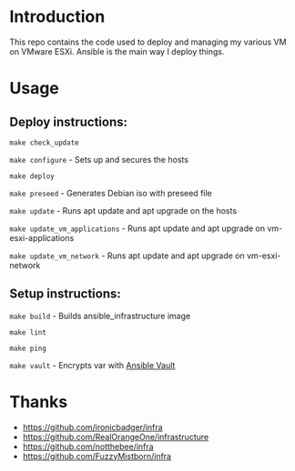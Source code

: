 # Introduction

This repo contains the code used to deploy and managing my various VM on VMware ESXi. Ansible is the main way I deploy things.

# Usage

## Deploy instructions:

`make check_update`

`make configure` - Sets up and secures the hosts

`make deploy`

`make preseed` - Generates Debian iso with preseed file

`make update` - Runs apt update and apt upgrade on the hosts

`make update_vm_applications` - Runs apt update and apt upgrade on vm-esxi-applications

`make update_vm_network` - Runs apt update and apt upgrade on vm-esxi-network

## Setup instructions:

`make build` - Builds ansible_infrastructure image

`make lint`

`make ping`

`make vault` - Encrypts var with [Ansible Vault](https://docs.ansible.com/ansible/latest/user_guide/vault.html)

# Thanks

- https://github.com/ironicbadger/infra
- https://github.com/RealOrangeOne/infrastructure
- https://github.com/notthebee/infra
- https://github.com/FuzzyMistborn/infra
